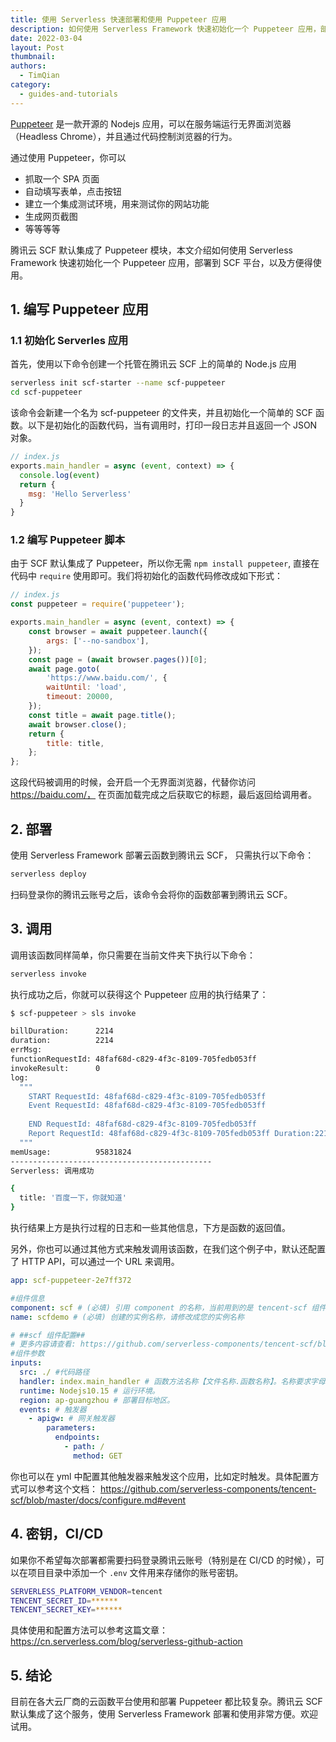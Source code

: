 ```yaml
---
title: 使用 Serverless 快速部署和使用 Puppeteer 应用
description: 如何使用 Serverless Framework 快速初始化一个 Puppeteer 应用，部署到 SCF 平台，以及方便得使用
date: 2022-03-04
layout: Post
thumbnail: 
authors:
  - TimQian
category:
  - guides-and-tutorials
---
```


[Puppeteer](https://pptr.dev/) 是一款开源的 Nodejs 应用，可以在服务端运行无界面浏览器（Headless Chrome），并且通过代码控制浏览器的行为。

通过使用 Puppeteer，你可以
- 抓取一个 SPA 页面
- 自动填写表单，点击按钮
- 建立一个集成测试环境，用来测试你的网站功能
- 生成网页截图
- 等等等等

腾讯云 SCF 默认集成了 Puppeteer 模块，本文介绍如何使用 Serverless Framework 快速初始化一个 Puppeteer 应用，部署到 SCF 平台，以及方便得使用。

## 1. 编写 Puppeteer 应用

### 1.1 初始化 Serverles 应用

首先，使用以下命令创建一个托管在腾讯云 SCF 上的简单的 Node.js 应用

```bash
serverless init scf-starter --name scf-puppeteer
cd scf-puppeteer
```

该命令会新建一个名为 scf-puppeteer 的文件夹，并且初始化一个简单的 SCF 函数。以下是初始化的函数代码，当有调用时，打印一段日志并且返回一个 JSON 对象。

```js
// index.js
exports.main_handler = async (event, context) => {
  console.log(event)
  return {
    msg: 'Hello Serverless'
  }
}
```

### 1.2 编写 Puppeteer 脚本

由于 SCF 默认集成了 Puppeteer，所以你无需 `npm install puppeteer`, 直接在代码中 `require` 使用即可。我们将初始化的函数代码修改成如下形式：

```js
// index.js
const puppeteer = require('puppeteer');

exports.main_handler = async (event, context) => {
    const browser = await puppeteer.launch({
        args: ['--no-sandbox'],
    });
    const page = (await browser.pages())[0];
    await page.goto(
        'https://www.baidu.com/', {
        waitUntil: 'load', 
        timeout: 20000,
    });
    const title = await page.title();
    await browser.close();
    return {
        title: title,
    };
};
```

这段代码被调用的时候，会开启一个无界面浏览器，代替你访问 https://baidu.com/， 在页面加载完成之后获取它的标题，最后返回给调用者。

## 2. 部署

使用 Serverless Framework 部署云函数到腾讯云 SCF， 只需执行以下命令：

```bash
serverless deploy
```

扫码登录你的腾讯云账号之后，该命令会将你的函数部署到腾讯云 SCF。

## 3. 调用

调用该函数同样简单，你只需要在当前文件夹下执行以下命令：
```bash
serverless invoke
```

执行成功之后，你就可以获得这个 Puppeteer 应用的执行结果了：

```bash
$ scf-puppeteer > sls invoke

billDuration:      2214
duration:          2214
errMsg:            
functionRequestId: 48faf68d-c829-4f3c-8109-705fedb053ff
invokeResult:      0
log: 
  """
    START RequestId: 48faf68d-c829-4f3c-8109-705fedb053ff
    Event RequestId: 48faf68d-c829-4f3c-8109-705fedb053ff
    
    END RequestId: 48faf68d-c829-4f3c-8109-705fedb053ff
    Report RequestId: 48faf68d-c829-4f3c-8109-705fedb053ff Duration:2214ms Memory:128MB MemUsage:91.3923MB
  """
memUsage:          95831824
--------------------------------------------- 
Serverless: 调用成功 

{
  title: '百度一下，你就知道'
} 
```

执行结果上方是执行过程的日志和一些其他信息，下方是函数的返回值。

另外，你也可以通过其他方式来触发调用该函数，在我们这个例子中，默认还配置了 HTTP API，可以通过一个 URL 来调用。

```yml
app: scf-puppeteer-2e7ff372

#组件信息
component: scf # (必填) 引用 component 的名称，当前用到的是 tencent-scf 组件
name: scfdemo # (必填) 创建的实例名称，请修改成您的实例名称

# ##scf 组件配置##
# 更多内容请查看: https://github.com/serverless-components/tencent-scf/blob/master/docs/configure.md
#组件参数
inputs:
  src: ./ #代码路径
  handler: index.main_handler # 函数方法名称【文件名称.函数名称】。名称要求字母开始和结尾，允许使用数字、下划线(_)和连接符(-)，2-60 个字符。
  runtime: Nodejs10.15 # 运行环境。
  region: ap-guangzhou # 部署目标地区。 
  events: # 触发器
    - apigw: # 网关触发器
        parameters:
          endpoints:
            - path: /
              method: GET

```

你也可以在 yml 中配置其他触发器来触发这个应用，比如定时触发。具体配置方式可以参考这个文档： https://github.com/serverless-components/tencent-scf/blob/master/docs/configure.md#event

## 4. 密钥，CI/CD

如果你不希望每次部署都需要扫码登录腾讯云账号（特别是在 CI/CD 的时候），可以在项目目录中添加一个 `.env` 文件用来存储你的账号密钥。

```bash
SERVERLESS_PLATFORM_VENDOR=tencent
TENCENT_SECRET_ID=******
TENCENT_SECRET_KEY=******
```

具体使用和配置方法可以参考这篇文章：https://cn.serverless.com/blog/serverless-github-action

## 5. 结论

目前在各大云厂商的云函数平台使用和部署 Puppeteer 都比较复杂。腾讯云 SCF 默认集成了这个服务，使用 Serverless Framework 部署和使用非常方便。欢迎试用。